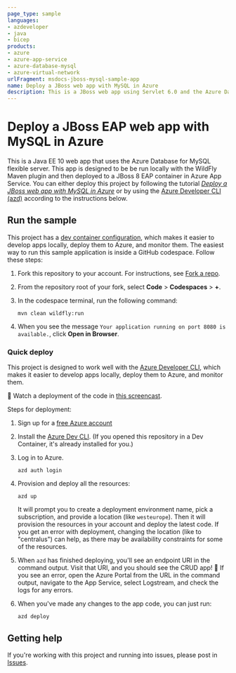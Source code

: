 ```yaml
---
page_type: sample
languages:
- azdeveloper
- java
- bicep
products:
- azure
- azure-app-service
- azure-database-mysql
- azure-virtual-network
urlFragment: msdocs-jboss-mysql-sample-app
name: Deploy a JBoss web app with MySQL in Azure
description: This is a JBoss web app using Servlet 6.0 and the Azure Database for MySQL flexible server. 
---
```

<!-- YAML front-matter schema: https://review.learn.microsoft.com/en-us/help/contribute/samples/process/onboarding?branch=main#supported-metadata-fields-for-readmemd -->

# Deploy a JBoss EAP web app with MySQL in Azure

This is a Java EE 10 web app that uses the Azure Database for MySQL flexible server. This app is designed to be be run locally with the WildFly Maven plugin and then deployed to a JBoss 8 EAP container in Azure App Service. You can either deploy this project by following the tutorial [*Deploy a JBoss web app with MySQL in Azure*](https://docs.microsoft.com/azure/app-service/tutorial-java-jboss-mysql-app) or by using the [Azure Developer CLI (azd)](https://learn.microsoft.com/azure/developer/azure-developer-cli/overview) according to the instructions below.

## Run the sample

This project has a [dev container configuration](.devcontainer/), which makes it easier to develop apps locally, deploy them to Azure, and monitor them. The easiest way to run this sample application is inside a GitHub codespace. Follow these steps:

1. Fork this repository to your account. For instructions, see [Fork a repo](https://docs.github.com/get-started/quickstart/fork-a-repo).

1. From the repository root of your fork, select **Code** > **Codespaces** > **+**.

1. In the codespace terminal, run the following command:

    ```shell
    mvn clean wildfly:run
    ```

1. When you see the message `Your application running on port 8080 is available.`, click **Open in Browser**.

### Quick deploy

This project is designed to work well with the [Azure Developer CLI](https://learn.microsoft.com/azure/developer/azure-developer-cli/overview), which makes it easier to develop apps locally, deploy them to Azure, and monitor them. 

🎥 Watch a deployment of the code in [this screencast](https://www.youtube.com/watch?v=JDlZ4TgPKYc).

Steps for deployment:

1. Sign up for a [free Azure account](https://azure.microsoft.com/free/)
2. Install the [Azure Dev CLI](https://learn.microsoft.com/azure/developer/azure-developer-cli/install-azd). (If you opened this repository in a Dev Container, it's already installed for you.)
3. Log in to Azure.

    ```shell
    azd auth login
    ```

4. Provision and deploy all the resources:

    ```shell
    azd up
    ```

    It will prompt you to create a deployment environment name, pick a subscription, and provide a location (like `westeurope`). Then it will provision the resources in your account and deploy the latest code. If you get an error with deployment, changing the location (like to "centralus") can help, as there may be availability constraints for some of the resources.

5. When `azd` has finished deploying, you'll see an endpoint URI in the command output. Visit that URI, and you should see the CRUD app! 🎉 If you see an error, open the Azure Portal from the URL in the command output, navigate to the App Service, select Logstream, and check the logs for any errors.

6. When you've made any changes to the app code, you can just run:

    ```shell
    azd deploy
    ```

## Getting help

If you're working with this project and running into issues, please post in [Issues](/issues).